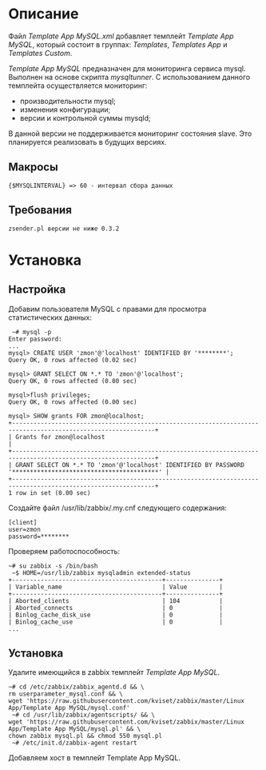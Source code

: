 # Описание

Файл *Template App MySQL.xml* добавляет темплейт *Template App MySQL*, который состоит в группах: *Templates*, *Templates App* и *Templates Custom*.

*Template App MySQL* предназначен для мониторинга сервиса mysql. Выполнен на основе скрипта *mysqltunner*. С использованием данного темплейта осуществляется мониторинг:
- производительности mysql;
- изменения конфигурации;
- версии и контрольной суммы mysqld;

В данной версии не поддерживается мониторинг состояния slave. Это планируется реализовать в будущих версиях.

## Макросы

```text
{$MYSQLINTERVAL} => 60 - интервал сбора данных
```

## Требования

```
zsender.pl версии не ниже 0.3.2
```

# Установка

## Настройка

Добавим пользователя MySQL с правами для просмотра статистических данных:
```
 ~# mysql -p
Enter password: 
...
mysql> CREATE USER 'zmon'@'localhost' IDENTIFIED BY '********';
Query OK, 0 rows affected (0.02 sec)

mysql> GRANT SELECT ON *.* TO 'zmon'@'localhost';
Query OK, 0 rows affected (0.00 sec)

mysql>flush privileges;
Query OK, 0 rows affected (0.00 sec)

mysql> SHOW grants FOR zmon@localhost;
+--------------------------------------------------------------------------------------------------------------+
| Grants for zmon@localhost                                                                                    |
+--------------------------------------------------------------------------------------------------------------+
| GRANT SELECT ON *.* TO 'zmon'@'localhost' IDENTIFIED BY PASSWORD '*****************************************' |
+--------------------------------------------------------------------------------------------------------------+
1 row in set (0.00 sec)
```

Создайте файл /usr/lib/zabbix/.my.cnf следующего содержания:
```
[client]
user=zmon
password=********
```

Проверяем работоспособность:
```
~# su zabbix -s /bin/bash
 ~$ HOME=/usr/lib/zabbix mysqladmin extended-status
+------------------------------------------+---------------+
| Variable_name                            | Value         |
+------------------------------------------+---------------+
| Aborted_clients                          | 104           |
| Aborted_connects                         | 0             |
| Binlog_cache_disk_use                    | 0             |
| Binlog_cache_use                         | 0             |
...
```

## Установка
Удалите имеющийся в zabbix темплейт *Template App MySQL*.

```
~# cd /etc/zabbix/zabbix_agentd.d && \
rm userparameter_mysql.conf && \
wget 'https://raw.githubusercontent.com/kviset/zabbix/master/Linux App/Template App MySQL/mysql.conf'
 ~# cd /usr/lib/zabbix/agentscripts/ && \
wget 'https://raw.githubusercontent.com/kviset/zabbix/master/Linux App/Template App MySQL/mysql.pl' && \
chown zabbix mysql.pl && chmod 550 mysql.pl
 ~# /etc/init.d/zabbix-agent restart
```

Добавляем хост в темплейт Template App MySQL.
